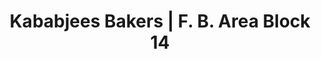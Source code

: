 ---
title: "Kababjees Bakers | F. B. Area Block 14"
url: /karachi/kababjees-bakers-f-b-area-block-14/
shop: bakery
---